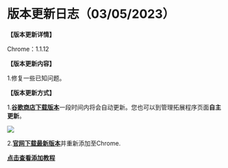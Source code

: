 # 版本更新日志（03/05/2023）

**【版本更新详情】**

Chrome：1.1.12



**【版本更新内容】**

1.修复一些已知问题。



**【版本更新方式】**

1.[**谷歌商店下载版本**](https://chrome.google.com/webstore/detail/tokenpocket/mfgccjchihfkkindfppnaooecgfneiii?hl=zh-CN)一段时间内将会自动更新。您也可以到管理拓展程序页面**自主更新**。

![](<../../.gitbook/assets/组 5.png>)

2.[**官网下载最新版本**](broken-reference)并重新添加至Chrome.

[**点击查看添加教程**](https://help.tokenpocket.pro/cn/extension-wallet/faq/installation-tutorial)
